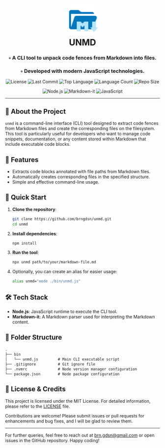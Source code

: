 <div align="center">
<h1 align="center">
<img src="https://raw.githubusercontent.com/PKief/vscode-material-icon-theme/ec559a9f6bfd399b82bb44393651661b08aaf7ba/icons/folder-markdown-open.svg" width="100" />
<br>UNMD</h1>
<h3>◦ A CLI tool to unpack code fences from Markdown into files.</h3>
<h3>◦ Developed with modern JavaScript technologies.</h3>

<p align="center">
<img src="https://img.shields.io/badge/license-MIT-5D6D7E.svg" alt="License" />
<img src="https://img.shields.io/github/last-commit/brngdsn/unmd?style=flat-square&color=5D6D7E" alt="Last Commit" />
<img src="https://img.shields.io/github/languages/top/brngdsn/unmd?style=flat-square&color=5D6D7E" alt="Top Language" />
<img src="https://img.shields.io/github/languages/count/brngdsn/unmd?style=flat-square&color=5D6D7E" alt="Language Count" />
<img src="https://img.shields.io/github/repo-size/brngdsn/unmd?style=flat-square&color=5D6D7E" alt="Repo Size" />
</p>
<p align="center">
<img src="https://img.shields.io/badge/Node.js-8CC84B.svg?style=flat-square&logo=Node.js&logoColor=white" alt="Node.js" />
<img src="https://img.shields.io/badge/Markdown-it-000000.svg?style=flat-square&logo=Markdown-It&logoColor=white" alt="Markdown-it" />
<img src="https://img.shields.io/badge/JavaScript-F7DF1E.svg?style=flat-square&logo=JavaScript&logoColor=black" alt="JavaScript" />
</p>
</div>

---

## 📖 About the Project
`unmd` is a command-line interface (CLI) tool designed to extract code fences from Markdown files and create the corresponding files on the filesystem. This tool is particularly useful for developers who want to manage code snippets, documentation, or any content stored within Markdown that include executable code blocks.

## 🎯 Features
- Extracts code blocks annotated with file paths from Markdown files.
- Automatically creates corresponding files in the specified structure.
- Simple and effective command-line usage.

## 🚀 Quick Start
1. **Clone the repository**:
   ```bash
   git clone https://github.com/brngdsn/unmd.git
   cd unmd
   ```

2. **Install dependencies**:
   ```bash
   npm install
   ```

3. **Run the tool**:
   ```bash
   npx unmd path/to/your/markdown-file.md
   ```

4. Optionally, you can create an alias for easier usage:
   ```bash
   alias unmd="node ./bin/unmd.js"
   ```

## 🛠️ Tech Stack
- **Node.js**: JavaScript runtime to execute the CLI tool.
- **Markdown-it**: A Markdown parser used for interpreting the Markdown content.

## 📂 Folder Structure
```plaintext
.
├── bin
│   └── unmd.js         # Main CLI executable script
├── .gitignore          # Git ignore file
├── .nvmrc              # Node version manager configuration
└── package.json        # Node package configuration
```

## 📜 License & Credits
This project is licensed under the MIT License. For detailed information, please refer to the [LICENSE](LICENSE) file.

Contributions are welcome! Please submit issues or pull requests for enhancements and bug fixes, and I will be glad to review them.

---

For further queries, feel free to reach out at [brn.gdsn@gmail.com](mailto:brn.gdsn@gmail.com) or open issues in the GitHub repository. Happy coding!